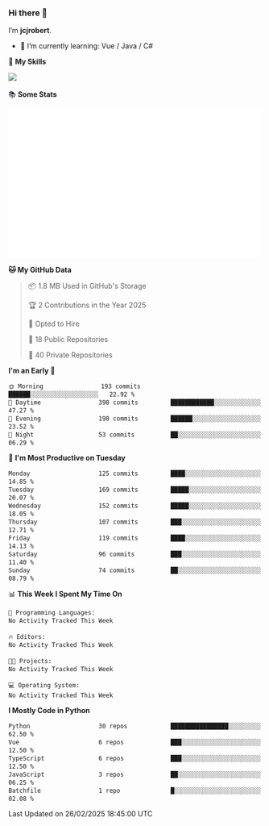 ### Hi there 👋

I’m **jcjrobert**.

- 🌱 I’m currently learning: Vue / Java / C#

🌟 **My Skills**

![](https://img.shields.io/badge/-Python-3e74a2?style=flat-square&logo=Python&logoColor=fff)

📚 **Some Stats**

![](https://github.com/jcjrobert/github-stats/blob/master/generated/overview.svg)

<!--START_SECTION:waka-->
**🐱 My GitHub Data** 

> 📦 1.8 MB Used in GitHub's Storage 
 > 
> 🏆 2 Contributions in the Year 2025
 > 
> 💼 Opted to Hire
 > 
> 📜 18 Public Repositories 
 > 
> 🔑 40 Private Repositories 
 > 
**I'm an Early 🐤** 

```text
🌞 Morning                193 commits         ██████░░░░░░░░░░░░░░░░░░░   22.92 % 
🌆 Daytime                398 commits         ████████████░░░░░░░░░░░░░   47.27 % 
🌃 Evening                198 commits         ██████░░░░░░░░░░░░░░░░░░░   23.52 % 
🌙 Night                  53 commits          ██░░░░░░░░░░░░░░░░░░░░░░░   06.29 % 
```
📅 **I'm Most Productive on Tuesday** 

```text
Monday                   125 commits         ████░░░░░░░░░░░░░░░░░░░░░   14.85 % 
Tuesday                  169 commits         █████░░░░░░░░░░░░░░░░░░░░   20.07 % 
Wednesday                152 commits         █████░░░░░░░░░░░░░░░░░░░░   18.05 % 
Thursday                 107 commits         ███░░░░░░░░░░░░░░░░░░░░░░   12.71 % 
Friday                   119 commits         ████░░░░░░░░░░░░░░░░░░░░░   14.13 % 
Saturday                 96 commits          ███░░░░░░░░░░░░░░░░░░░░░░   11.40 % 
Sunday                   74 commits          ██░░░░░░░░░░░░░░░░░░░░░░░   08.79 % 
```


📊 **This Week I Spent My Time On** 

```text
💬 Programming Languages: 
No Activity Tracked This Week

🔥 Editors: 
No Activity Tracked This Week

🐱‍💻 Projects: 
No Activity Tracked This Week

💻 Operating System: 
No Activity Tracked This Week
```

**I Mostly Code in Python** 

```text
Python                   30 repos            ████████████████░░░░░░░░░   62.50 % 
Vue                      6 repos             ███░░░░░░░░░░░░░░░░░░░░░░   12.50 % 
TypeScript               6 repos             ███░░░░░░░░░░░░░░░░░░░░░░   12.50 % 
JavaScript               3 repos             ██░░░░░░░░░░░░░░░░░░░░░░░   06.25 % 
Batchfile                1 repo              █░░░░░░░░░░░░░░░░░░░░░░░░   02.08 % 
```




 Last Updated on 26/02/2025 18:45:00 UTC
<!--END_SECTION:waka-->
